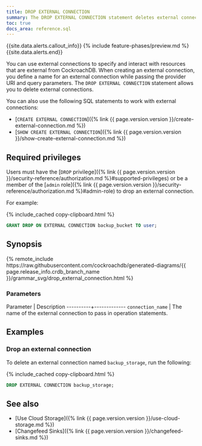 ```yaml
---
title: DROP EXTERNAL CONNECTION
summary: The DROP EXTERNAL CONNECTION statement deletes external connections. 
toc: true
docs_area: reference.sql
---
```


{{site.data.alerts.callout_info}}
{% include feature-phases/preview.md %}
{{site.data.alerts.end}}

You can use external connections to specify and interact with resources that are external from CockroachDB. When creating an external connection, you define a name for an external connection while passing the provider URI and query parameters. The `DROP EXTERNAL CONNECTION` statement allows you to delete external connections.

You can also use the following SQL statements to work with external connections:

- [`CREATE EXTERNAL CONNECTION`]({% link {{ page.version.version }}/create-external-connection.md %})
- [`SHOW CREATE EXTERNAL CONNECTION`]({% link {{ page.version.version }}/show-create-external-connection.md %})

## Required privileges

Users must have the [`DROP` privilege]({% link {{ page.version.version }}/security-reference/authorization.md %}#supported-privileges) or be a member of the [`admin` role]({% link {{ page.version.version }}/security-reference/authorization.md %}#admin-role) to drop an external connection.

For example:

{% include_cached copy-clipboard.html %}
~~~ sql
GRANT DROP ON EXTERNAL CONNECTION backup_bucket TO user;
~~~

## Synopsis

<div>
{% remote_include https://raw.githubusercontent.com/cockroachdb/generated-diagrams/{{ page.release_info.crdb_branch_name }}/grammar_svg/drop_external_connection.html %}
</div>

### Parameters

Parameter | Description
----------+-------------
`connection_name` | The name of the external connection to pass in operation statements.

## Examples

### Drop an external connection

To delete an external connection named `backup_storage`, run the following:

{% include_cached copy-clipboard.html %}
~~~sql
DROP EXTERNAL CONNECTION backup_storage;
~~~

## See also

- [Use Cloud Storage]({% link {{ page.version.version }}/use-cloud-storage.md %})
- [Changefeed Sinks]({% link {{ page.version.version }}/changefeed-sinks.md %})

